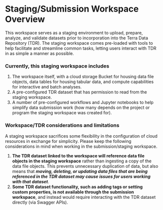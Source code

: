 # Staging/Submission Workspace Overview
This workspace serves as a staging environment to upload, prepare, analyze, and validate datasets prior to incorporation into the Terra Data Repository (TDR). The staging workspace comes pre-loaded with tools to help facilitate and streamline common tasks, letting users interact with TDR in as simple a manner as possible.

### Currently, this staging workspace includes
1.  The workspace itself, with a cloud storage Bucket for housing data file objects, data tables for housing tabular data, and compute capabilities for interactive and batch analyses.
2.  A pre-configured TDR dataset that has permission to read from the staging workspace.
3.  A number of pre-configured workflows and Jupyter notebooks to help simplify data submission work (how many depends on the project or program the staging workspace was created for).

### Workspace/TDR considerations and limitations
A staging workspace sacrifices some flexibility in the configuration of cloud resources in exchange for simplicity. Please keep the following considerations in mind when working in the submission/staging workspace.
1. **The TDR dataset linked to the workspace will reference data file objects in the staging workspace** rather than ingesting a copy of the data file objects. This prevents unnecessary duplication of data, but also means that __*moving, deleting, or updating data files that are being referenced in the TDR dataset may cause issues for users working with that dataset*__.
2. **Some TDR dataset functionality, such as adding tags or setting custom properties, is not available through the submission workspace**, and instead would require interacting with the TDR dataset directly (via Swagger APIs).
